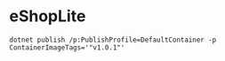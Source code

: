 # eShopLite

```
dotnet publish /p:PublishProfile=DefaultContainer -p ContainerImageTags='"v1.0.1"'
```
